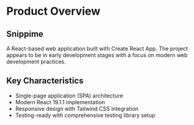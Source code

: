 # Product Overview

## Snippime

A React-based web application built with Create React App. The project appears to be in early development stages with a focus on modern web development practices.

## Key Characteristics
- Single-page application (SPA) architecture
- Modern React 19.1.1 implementation
- Responsive design with Tailwind CSS integration
- Testing-ready with comprehensive testing library setup